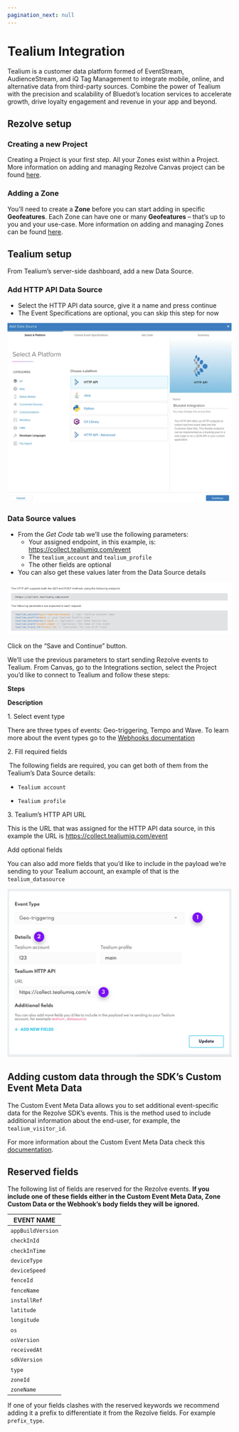 ```yaml
---
pagination_next: null
---
```


Tealium Integration
===================

Tealium is a customer data platform formed of EventStream, AudienceStream, and iQ Tag Management to integrate mobile, online, and alternative data from third-party sources. Combine the power of Tealium with the precision and scalability of Bluedot’s location services to accelerate growth, drive loyalty engagement and revenue in your app and beyond.

Rezolve setup
-------------

### Creating a new Project

Creating a Project is your first step. All your Zones exist within a Project. More information on adding and managing Rezolve Canvas project can be found [here](../Canvas/Creating%20a%20new%20project.md).

### Adding a Zone

You’ll need to create a **Zone** before you can start adding in specific **Geofeatures**. Each Zone can have one or many **Geofeatures** – that’s up to you and your use-case. More information on adding and managing Zones can be found [here](../Canvas/Add%20a%20new%20zone.md).

Tealium setup
-------------

From Tealium’s server-side dashboard, add a new Data Source.

### Add HTTP API Data Source

*   Select the HTTP API data source, give it a name and press continue
*   The Event Specifications are optional, you can skip this step for now

![](../assets/tealium_select_data_source-1024x818.jpg)

### Data Source values

*   From the _Get Code_ tab we’ll use the following parameters:
    *   Your assigned endpoint, in this example, is: https://collect.tealiumiq.com/event
    *   The `tealium_account` and `tealium_profile`
    *   The other fields are optional
*   You can also get these values later from the Data Source details

![](../assets/tealium_data_source_params.jpg)

Click on the “Save and Continue” button.

We’ll use the previous parameters to start sending Rezolve events to Tealium. From Canvas, go to the Integrations section, select the Project you’d like to connect to Tealium and follow these steps:

**Steps**

**Description**

1\. Select event type

There are three types of events: Geo-triggering, Tempo and Wave. To learn more about the event types go to the [Webhooks documentation](../Webhooks/Overview.md)

2\. Fill required fields

 The following fields are required, you can get both of them from the Tealium’s Data Source details:

*   `Tealium account`

*   `Tealium profile`

3\. Tealium’s HTTP API URL

This is the URL that was assigned for the HTTP API data source, in this example the URL is https://collect.tealiumiq.com/event

Add optional fields

You can also add more fields that you’d like to include in the payload we’re sending to your Tealium account, an example of that is the `tealium_datasource`

![](../assets/tealium_configuration_form-1024x765.jpg)

Adding custom data through the SDK’s Custom Event Meta Data
-----------------------------------------------------------

The Custom Event Meta Data allows you to set additional event-specific data for the Rezolve SDK’s events. This is the method used to include additional information about the end-user, for example, the `tealium_visitor_id`.

For more information about the Custom Event Meta Data check this [documentation](../Custom%20Data.md/).

Reserved fields
---------------

The following list of fields are reserved for the Rezolve events. **If you include one of these fields either in the Custom Event Meta Data, Zone Custom Data or the Webhook’s body fields they will be ignored.**

| **EVENT NAME**    |
|-------------------|
| `appBuildVersion` |
| `checkInId`       |
| `checkInTime`     |
| `deviceType`      |
| `deviceSpeed`     |
| `fenceId`         |
| `fenceName`       |
| `installRef`      |
| `latitude`        |
| `longitude`       |
| `os`              |
| `osVersion`       |
| `receivedAt`      |
| `sdkVersion`      |
| `type`            |
| `zoneId`          |
| `zoneName`        |

If one of your fields clashes with the reserved keywords we recommend adding it a prefix to differentiate it from the Rezolve fields. For example `prefix_type`.